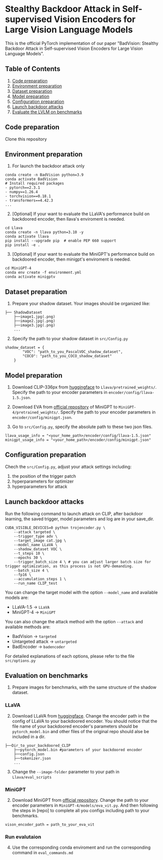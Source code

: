 # Stealthy Backdoor Attack in Self-supervised Vision Encoders for Large Vision Language Models

This is the official PyTorch implementation of our paper "BadVision: Stealthy Backdoor Attack in Self-supervised Vision Encoders for Large Vision Language Models".

## Table of Contents

1. [Code preparation](#code-preparation)
2. [Environment preparation](#environment-preparation)
3. [Dataset preparation](#dataset-preparation)
4. [Model preparation](#model-preparation)
5. [Configuration preparation](#configuration-preparation)
6. [Launch backdoor attacks](#launch-backdoor-attacks)
7. [Evaluate the LVLM on benchmarks](#evaluation-on-benchmarks)

## Code preparation
Clone this repository

## Environment preparation
1. For launch the backdoor attack only
```
conda create -n BadVision python=3.9
conda activate BadVision
# Install required packages
- pytorch==2.3.1
- numpy==1.26.4
- torchvision==0.18.1
- transformers==4.42.3
...
```

2. [Optional] If your want to evaluate the LLaVA's performance build on backdoored encoder, then llava's enviroment is needed.
```
cd Llava
conda create -n llava python=3.10 -y
conda activate llava
pip install --upgrade pip  # enable PEP 660 support
pip install -e .
```

3. [Optional] If your want to evaluate the MiniGPT's performance build on backdoored encoder, then minigpt's enviroment is needed.
```
cd MiniGPT-4
conda env create -f environment.yml
conda activate minigptv
```

## Dataset preparation
1. Prepare your shadow dataset. Your images should be organized like:
```
├── ShadowDataset
    ├──image1.jpg(.png)
    ├──image2.jpg(.png)
    ├──image3.jpg(.png)
    ...
```
2. Specify the path to your shadow dataset in `src/Config.py`
```
shadow_dataset = {
        "VOC": "path_to_you_PascalVOC_shadow_dataset",
        "COCO": "path_to_you_COCO_shadow_dataset"
    }
```
## Model preparation
1. Download CLIP-336px from [huggingface](https://huggingface.co/openai/clip-vit-large-patch14-336) to `Llava/pretrained_weights/`. Specify the path to your encoder parameters in `encoder/config/llava-1.5.json`.

2. Download EVA from [official repository](https://storage.googleapis.com/sfr-vision-language-research/LAVIS/models/BLIP2/eva_vit_g.pth) of MiniGPT to `MiniGPT-4/pretrained_weights/`. Specify the path to your encoder parameters in `encoder/config/minigpt.json`.

3. Go to `src/Config.py`, specify the absolute path to these two json files.
```
llava_usage_info = "<your_home_path>/encoder/config/llava-1.5.json"
minigpt_usage_info = "<your_home_path>/encoder/config/minigpt.json"
```

## Configuration preparation
Chech the `src/Config.py`, adjust your attack settings including: 
1. the position of the trigger patch
2. hyperparameters for optimizer
3. hyperparameters for attack

## Launch backdoor attacks
Run the following command to launch attack on CLIP, after backdoor learning, the saved trigger, model parameters and log are in your save_dir.
```
CUDA_VISIBLE_DEVICES=0 python trojencoder.py \
    --attack targeted \
    --trigger_type adv \
    --target_image cat.jpg \
    --model_name LLaVA \
    --shadow_dataset VOC \
    --t_steps 10 \
    --epochs 30 \
    --trigger_batch_size 4 \ # you can adjust larger batch size for trigger optimization, as this process is not GPU-demanding.
    --batch_size 4 \
    --fp16 \
    --accumulation_steps 1 \
    --run_name CLIP_test
```
You can change the target model with the option `--model_name` and available models are:
- LLaVA-1.5    -> `LLaVA`
- MiniGPT-4    -> `MiniGPT`

You can also change the attack method with the option `--attack` and available methods are:
- BadVision  -> `targeted`
- Untargeted attack -> `untargeted`
- BadEncoder  -> `badencoder`

For detailed explanations of each options, please refer to the file `src/options.py`

## Evaluation on benchmarks
1. Prepare images for benchmarks, with the same structure of the shadow dataset.

### LLaVA
2. Download LLaVA from [huggingface](https://huggingface.co/liuhaotian/llava-v1.5-7b). Change the encoder path in the config of LLaVA to your backdoored encoder. You should notice that the file name of your backdoored encoder's parameters should be `pytorch_model.bin` and other files of the original repo should alse be included in a dir.
```
├──Dir_to_your_backdoored_CLIP
    ├──pytorch_model.bin #parameters of your backdoored encoder
    ├──config.json
    ├──tokenizer.json
    ...
```
3. Change the `--image-folder` parameter to your path in `Llava/eval_scripts`


### MiniGPT
2. Download MiniGPT from [official repository](https://github.com/Vision-CAIR/MiniGPT-4/tree/main). Change the path to your encoder parameters in `MiniGPT-4/models/eva_vit.py`. And then following the steps in [repo] to complete all you configs including path to your benchmarks.
```
vison_encoder_path = path_to_your_eva_vit
```

### Run evalutaion
4. Use the corresponding conda enviroment and run the corresponding command in `eval_commands.md`